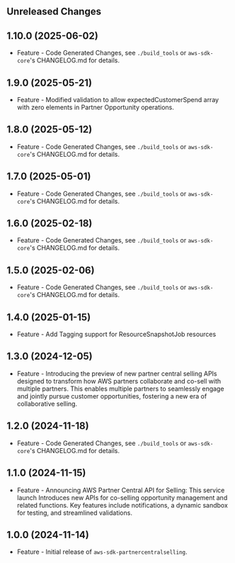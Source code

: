 Unreleased Changes
------------------

1.10.0 (2025-06-02)
------------------

* Feature - Code Generated Changes, see `./build_tools` or `aws-sdk-core`'s CHANGELOG.md for details.

1.9.0 (2025-05-21)
------------------

* Feature - Modified validation to allow expectedCustomerSpend array with zero elements in Partner Opportunity operations.

1.8.0 (2025-05-12)
------------------

* Feature - Code Generated Changes, see `./build_tools` or `aws-sdk-core`'s CHANGELOG.md for details.

1.7.0 (2025-05-01)
------------------

* Feature - Code Generated Changes, see `./build_tools` or `aws-sdk-core`'s CHANGELOG.md for details.

1.6.0 (2025-02-18)
------------------

* Feature - Code Generated Changes, see `./build_tools` or `aws-sdk-core`'s CHANGELOG.md for details.

1.5.0 (2025-02-06)
------------------

* Feature - Code Generated Changes, see `./build_tools` or `aws-sdk-core`'s CHANGELOG.md for details.

1.4.0 (2025-01-15)
------------------

* Feature - Add Tagging support for ResourceSnapshotJob resources

1.3.0 (2024-12-05)
------------------

* Feature - Introducing the preview of new partner central selling APIs designed to transform how AWS partners collaborate and co-sell with multiple partners. This enables multiple partners to seamlessly engage and jointly pursue customer opportunities, fostering a new era of collaborative selling.

1.2.0 (2024-11-18)
------------------

* Feature - Code Generated Changes, see `./build_tools` or `aws-sdk-core`'s CHANGELOG.md for details.

1.1.0 (2024-11-15)
------------------

* Feature - Announcing AWS Partner Central API for Selling: This service launch Introduces new APIs for co-selling opportunity management and related functions. Key features include notifications, a dynamic sandbox for testing, and streamlined validations.

1.0.0 (2024-11-14)
------------------

* Feature - Initial release of `aws-sdk-partnercentralselling`.

